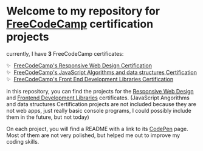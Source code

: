 # Welcome to my repository for [FreeCodeCamp](https://www.freecodecamp.org/) certification projects

currently, I have **3** FreeCodeCamp certificates:

✨ &nbsp;[FreeCodeCamp's Responsive Web Design Certification](https://www.freecodecamp.org/certification/andresprza/responsive-web-design)\
✨ &nbsp;[FreeCodeCamp's JavaScript Algorithms and data structures Certification](https://www.freecodecamp.org/certification/andresprza/javascript-algorithms-and-data-structures)\
✨ &nbsp;[FreeCodeCamp's Front End Development Libraries Certification](https://www.freecodecamp.org/certification/andresprza/front-end-development-libraries)

in this repository, you can find the projects for the [Responsive Web Design](https://www.freecodecamp.org/certification/andresprza/responsive-web-design) and [Frontend Development Libraries](https://www.freecodecamp.org/certification/andresprza/front-end-development-libraries) certificates.
(JavaScript Angorithms and data structures Certification projects are not included because they are not web apps, just really basic console programs, I could possibly include them in the future, but not today)

On each project, you will find a README with a link to its [CodePen](https://codepen.io/) page.
Most of them are not very polished, but helped me out to improve my coding skills.
